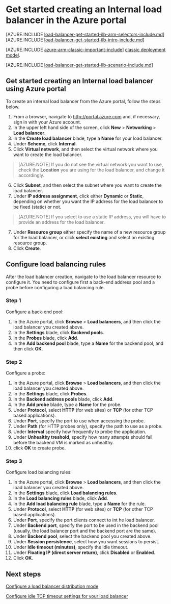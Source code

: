 <properties 
   pageTitle="Get started creating an Internal load balancer in Resource Manager using the Azure portal | Microsoft Azure"
   description="Learn how to create an Internal load balancer in Resource Manager using the Azure portal"
   services="load-balancer"
   documentationCenter="na"
   authors="sdwheeler"
   manager="carmonm"
   editor=""
   tags="azure-service-management"
/>
<tags  
   ms.service="load-balancer"
   ms.devlang="na"
   ms.topic="article"
   ms.tgt_pltfrm="na"
   ms.workload="infrastructure-services"
   ms.date="03/04/2016"
   ms.author="sewhee" />

# Get started creating an Internal load balancer in the Azure portal

[AZURE.INCLUDE [load-balancer-get-started-ilb-arm-selectors-include.md](../../includes/load-balancer-get-started-ilb-arm-selectors-include.md)]
<BR>
[AZURE.INCLUDE [load-balancer-get-started-ilb-intro-include.md](../../includes/load-balancer-get-started-ilb-intro-include.md)]

[AZURE.INCLUDE [azure-arm-classic-important-include](../../includes/learn-about-deployment-models-rm-include.md)] [classic deployment model](load-balancer-get-started-ilb-classic-ps.md).

[AZURE.INCLUDE [load-balancer-get-started-ilb-scenario-include.md](../../includes/load-balancer-get-started-ilb-scenario-include.md)]


## Get started creating an Internal load balancer using Azure portal	

To create an internal load balancer from the Azure portal, follow the steps below.

1. From a browser, navigate to http://portal.azure.com and, if necessary, sign in with your Azure account.
2. In the upper left hand side of the screen, click **New** > **Networking** > **Load balancer**.
4. In the **Create load balancer** blade, type a **Name** for your load balancer.
5. Under **Scheme**, click **Internal**.
5. Click **Virtual network**, and then select the virtual network where you want to create the load balancer.

>[AZURE.NOTE] If you do not see the virtual network you want to use, check the **Location** you are using for the load balancer, and change it accordingly.

6. Click **Subnet**, and then select the subnet where you want to create the load balancer.
6. Under **IP address assignment**, click either **Dynamic** or **Static**, depending on whether you want the IP address for the load balancer to be fixed (static) or not.

>[AZURE.NOTE] If you select to use a static IP address, you will have to provide an address for the load balancer.
    
7. Under **Resource group** either specify the name of a new resource group for the load balancer, or click **select existing** and select an existing resource group. 
8. Click **Create**. 

## Configure load balancing rules 

After the load balancer creation, navigate to the load balancer resource to configure it.
You need to configure first a back-end address pool and a probe before configuring a load balancing rule.

### Step 1

Configure a back-end pool:

1. In the Azure portal, click **Browse** > **Load balancers**, and then click the load balancer you created above.
2. In the **Settings** blade, click **Backend pools**. 
3. In the **Probes** blade, click **Add**.
4. In the **Add backend pool** blade, type a **Name** for the backend pool, and then click **OK**.

### Step 2 

Configure a probe:
 
1. In the Azure portal, click **Browse** > **Load balancers**, and then click the load balancer you created above.
2. In the **Settings** blade, click **Probes**. 
3. In the **Backend address pools** blade, click **Add**.
4. In the **Add probe** blade, type a **Name** for the probe.
5. Under **Protocol**, select **HTTP** (for web sites) or **TCP** (for other TCP based applications).
6. Under **Port**, specify the port to use when accessing the probe.
7. Under **Path** (for HTTP probes only), specify the path to use as a probe.
4. Under **Interval** specify how frequently to probe the application.
5. Under **Unhealthy treshold**, specify how many attempts should fail before the backend VM is marked as unhealthy.
5. click **OK** to create probe.

### Step 3

Configure load balancing rules:

1. In the Azure portal, click **Browse** > **Load balancers**, and then click the load balancer you created above.
2. In the **Settings** blade, click **Load balancing rules**. 
3. In the **Load balancing rules** blade, click **Add**.
4. In the **Add load balancing rule** blade, type a **Name** for the rule.
5. Under **Protocol**, select **HTTP** (for web sites) or **TCP** (for other TCP based applications).
6. Under **Port**, specify the port clients connect to int he load balancer.
7. Under **Backend port**, specify the port to be used in the backend pool (usually, the load balancer port and the backend port are the same).
8. Under **Backend pool**, select the backend pool you created above.
9. Under **Session persistence**, select how you want sessions to persist.
10. Under **Idle timeout (minutes)**, specify the idle timeout.
11. Under **Floating IP (direct server return)**, click **Disabled** or **Enabled**.
12. Click **OK**.
 
## Next steps

[Configure a load balancer distribution mode](load-balancer-distribution-mode.md)

[Configure idle TCP timeout settings for your load balancer](load-balancer-tcp-idle-timeout.md)
